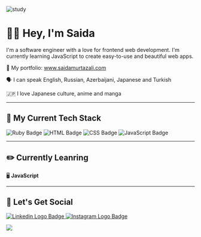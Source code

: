 ![study](https://user-images.githubusercontent.com/74564476/226099268-2773c4ff-b8ce-4d8f-aa32-1e870ddc5b42.gif)

# 👋🏼 Hey, I'm Saida

I'm a software engineer with a love for frontend web development. 
I'm currently learning JavaScript to create easy-to-use and beautiful web apps. 

🌟  My portfolio: www.saidamurtazali.com

🗣️  I can speak English, Russian, Azerbaijani, Japanese and Turkish

🇯🇵  I love Japanese culture, anime and manga

---

## 🔨 My Current Tech Stack
![Ruby Badge](https://img.shields.io/badge/Ruby-CC342D?style=for-the-badge&logo=ruby&logoColor=white)
![HTML Badge](https://img.shields.io/badge/HTML5-E34F26?style=for-the-badge&logo=html5&logoColor=white)
![CSS Badge](https://img.shields.io/badge/CSS3-1572B6?style=for-the-badge&logo=css3&logoColor=white)
![JavaScript Badge](https://img.shields.io/badge/JavaScript-F7DF1E?style=for-the-badge&logo=javascript&logoColor=black)

---

## ✏️ Currently Leanring

🖥️ **JavaScript**

---

## 🥳 Let's Get Social

<a href="https://www.linkedin.com/in/saida-murtazali/">
    <img 
        src="https://img.shields.io/badge/Linkedin-0A66C2?style=for-the-badge&logo=linkedin&logoColor=white"
        alt="Linkedin Logo Badge"
    >
</a>

<a href="https://instagram.com/msaida_m">
    <img 
        src="https://img.shields.io/badge/Instagram-E4405F?style=for-the-badge&logo=instagram&logoColor=white"
        alt="Instagram Logo Badge"
    >
</a>

<br>

![](https://komarev.com/ghpvc/?username=saidam90)

